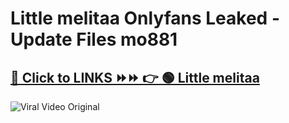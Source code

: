 
 # Little melitaa Onlyfans Leaked - Update Files mo881

## <h2><a href="https://clipsfans.com/Little_melitaa&ref=git">🔗 Click to LINKS ⏩⏩ 👉 🟢 Little melitaa </a></h2>

<a href="https://clipsfans.com/Little_melitaa&ref=git" rel="nofollow" data-target="animated-image.originalLink"><img src="https://i.ibb.co.com/xMMVF88/686577567.gif" alt="Viral Video Original" style="max-width: 100%; display: inline-block;" data-target="animated-image.originalImage"></a>

